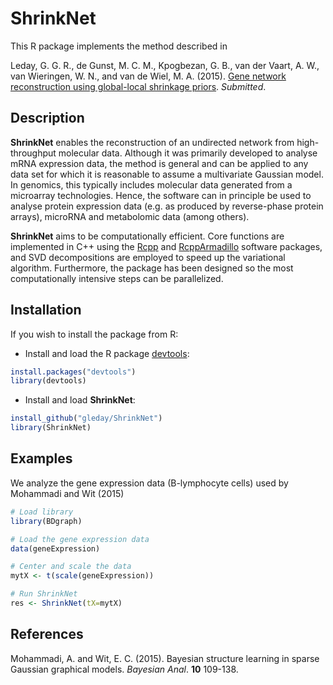 # ShrinkNet

This R package implements the method described in

Leday, G. G. R., de Gunst, M. C. M., Kpogbezan, G. B., van der Vaart, A. W., van Wieringen, W. N., and van de Wiel, M. A. (2015).
[Gene network reconstruction using global-local shrinkage priors](http://arxiv.org/abs/1510.03771). *Submitted*.

## Description

**ShrinkNet** enables the reconstruction of an undirected network from high-throughput molecular data. Although it was primarily developed to analyse mRNA expression data, the method is general and can be applied to any data set for which it is reasonable to assume a multivariate Gaussian model. In genomics, this typically includes molecular data generated from a microarray technologies. Hence, the software can in principle be used to analyse protein expression data (e.g. as produced by reverse-phase protein arrays), microRNA and metabolomic data (among others).

**ShrinkNet** aims to be computationally efficient. Core functions are implemented in C++ using the [Rcpp](https://cran.r-project.org/web/packages/Rcpp/index.html) and [RcppArmadillo](https://cran.r-project.org/web/packages/RcppArmadillo/index.html) software packages, and SVD decompositions are employed to speed up the variational algorithm. Furthermore, the package has been designed so the most computationally intensive steps can be parallelized.

## Installation

If you wish to install the package from R:

* Install and load the R package [devtools](https://cran.r-project.org/web/packages/devtools/index.html):

```R
install.packages("devtools")
library(devtools)
```

* Install and load **ShrinkNet**:

```R
install_github("gleday/ShrinkNet")
library(ShrinkNet)
```

## Examples

We analyze the gene expression data (B-lymphocyte cells) used by Mohammadi and Wit (2015)

```R
# Load library
library(BDgraph)

# Load the gene expression data
data(geneExpression)

# Center and scale the data
mytX <- t(scale(geneExpression))

# Run ShrinkNet
res <- ShrinkNet(tX=mytX)
```


## References

Mohammadi, A. and Wit, E. C. (2015). Bayesian structure learning in sparse Gaussian graphical models. *Bayesian Anal*. **10** 109-138.

